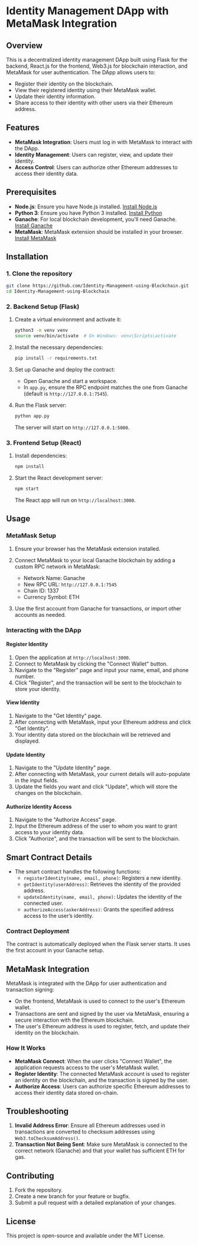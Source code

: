 # Identity Management DApp with MetaMask Integration

## Overview

This is a decentralized identity management DApp built using Flask for the backend, React.js for the frontend, Web3.js for blockchain interaction, and MetaMask for user authentication. The DApp allows users to:

- Register their identity on the blockchain.
- View their registered identity using their MetaMask wallet.
- Update their identity information.
- Share access to their identity with other users via their Ethereum address.

## Features

- **MetaMask Integration**: Users must log in with MetaMask to interact with the DApp.
- **Identity Management**: Users can register, view, and update their identity.
- **Access Control**: Users can authorize other Ethereum addresses to access their identity data.

## Prerequisites

- **Node.js**: Ensure you have Node.js installed. [Install Node.js](https://nodejs.org/)
- **Python 3**: Ensure you have Python 3 installed. [Install Python](https://www.python.org/)
- **Ganache**: For local blockchain development, you'll need Ganache. [Install Ganache](https://www.trufflesuite.com/ganache)
- **MetaMask**: MetaMask extension should be installed in your browser. [Install MetaMask](https://metamask.io/)

## Installation

### 1. Clone the repository

```bash
git clone https://github.com/Identity-Management-using-Blockchain.git
cd Identity-Management-using-Blockchain
```

### 2. Backend Setup (Flask)

1. Create a virtual environment and activate it:

    ```bash
    python3 -m venv venv
    source venv/bin/activate  # On Windows: venv\Scripts\activate
    ```

2. Install the necessary dependencies:

    ```bash
    pip install -r requirements.txt
    ```

3. Set up Ganache and deploy the contract:

    - Open Ganache and start a workspace.
    - In `app.py`, ensure the RPC endpoint matches the one from Ganache (default is `http://127.0.0.1:7545`).

4. Run the Flask server:

    ```bash
    python app.py
    ```

    The server will start on `http://127.0.0.1:5000`.

### 3. Frontend Setup (React)

1. Install dependencies:

    ```bash
    npm install
    ```

2. Start the React development server:

    ```bash
    npm start
    ```

    The React app will run on `http://localhost:3000`.

## Usage

### MetaMask Setup

1. Ensure your browser has the MetaMask extension installed.
2. Connect MetaMask to your local Ganache blockchain by adding a custom RPC network in MetaMask:
   - Network Name: Ganache
   - New RPC URL: `http://127.0.0.1:7545`
   - Chain ID: 1337
   - Currency Symbol: ETH

3. Use the first account from Ganache for transactions, or import other accounts as needed.

### Interacting with the DApp

#### Register Identity

1. Open the application at `http://localhost:3000`.
2. Connect to MetaMask by clicking the "Connect Wallet" button.
3. Navigate to the "Register" page and input your name, email, and phone number.
4. Click "Register", and the transaction will be sent to the blockchain to store your identity.

#### View Identity

1. Navigate to the "Get Identity" page.
2. After connecting with MetaMask, input your Ethereum address and click "Get Identity".
3. Your identity data stored on the blockchain will be retrieved and displayed.

#### Update Identity

1. Navigate to the "Update Identity" page.
2. After connecting with MetaMask, your current details will auto-populate in the input fields.
3. Update the fields you want and click "Update", which will store the changes on the blockchain.

#### Authorize Identity Access

1. Navigate to the "Authorize Access" page.
2. Input the Ethereum address of the user to whom you want to grant access to your identity data.
3. Click "Authorize", and the transaction will be sent to the blockchain.

## Smart Contract Details

- The smart contract handles the following functions:
  - `registerIdentity(name, email, phone)`: Registers a new identity.
  - `getIdentity(userAddress)`: Retrieves the identity of the provided address.
  - `updateIdentity(name, email, phone)`: Updates the identity of the connected user.
  - `authorizeAccess(askerAddress)`: Grants the specified address access to the user’s identity.

### Contract Deployment

The contract is automatically deployed when the Flask server starts. It uses the first account in your Ganache setup.

## MetaMask Integration

MetaMask is integrated with the DApp for user authentication and transaction signing:

- On the frontend, MetaMask is used to connect to the user's Ethereum wallet.
- Transactions are sent and signed by the user via MetaMask, ensuring a secure interaction with the Ethereum blockchain.
- The user's Ethereum address is used to register, fetch, and update their identity on the blockchain.

### How It Works

- **MetaMask Connect**: When the user clicks "Connect Wallet", the application requests access to the user's MetaMask wallet.
- **Register Identity**: The connected MetaMask account is used to register an identity on the blockchain, and the transaction is signed by the user.
- **Authorize Access**: Users can authorize specific Ethereum addresses to access their identity data stored on-chain.

## Troubleshooting

1. **Invalid Address Error**: Ensure all Ethereum addresses used in transactions are converted to checksum addresses using `Web3.toChecksumAddress()`.
2. **Transaction Not Being Sent**: Make sure MetaMask is connected to the correct network (Ganache) and that your wallet has sufficient ETH for gas.

## Contributing

1. Fork the repository.
2. Create a new branch for your feature or bugfix.
3. Submit a pull request with a detailed explanation of your changes.

## License

This project is open-source and available under the MIT License.
